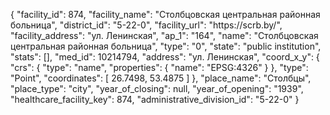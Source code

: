 {
    "facility_id": 874,
    "facility_name": "Столбцовская центральная районная больница",
    "district_id": "5-22-0",
    "facility_url": "https:\/\/scrb.by\/",
    "facility_address": "ул. Ленинская",
    "ap_1": "164",
    "name": "Столбцовская центральная районная больница",
    "type": "0",
    "state": "public institution",
    "stats": [],
    "med_id": 10214794,
    "address": "ул. Ленинская",
    "coord_x_y": {
        "crs": {
            "type": "name",
            "properties": {
                "name": "EPSG:4326"
            }
        },
        "type": "Point",
        "coordinates": [
            26.7498,
            53.4875
        ]
    },
    "place_name": "Столбцы",
    "place_type": "city",
    "year_of_closing": null,
    "year_of_opening": "1939",
    "healthcare_facility_key": 874,
    "administrative_division_id": "5-22-0"
}